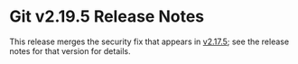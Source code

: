 Git v2.19.5 Release Notes
=========================

This release merges the security fix that appears in [v2.17.5](2.17.5.md); see
the release notes for that version for details.
